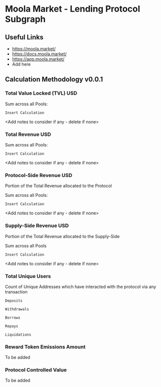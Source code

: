 # Moola Market - Lending Protocol Subgraph

## Useful Links

- https://moola.market/
- https://docs.moola.market/
- https://app.moola.market/
- Add here

## Calculation Methodology v0.0.1

### Total Value Locked (TVL) USD

Sum across all Pools:

`Insert Calculation`

<Add notes to consider if any - delete if none>

### Total Revenue USD

Sum across all Pools:

`Insert Calculation`

<Add notes to consider if any - delete if none>


### Protocol-Side Revenue USD
Portion of the Total Revenue allocated to the Protocol

Sum across all Pools:

`Insert Calculation`

<Add notes to consider if any - delete if none>

### Supply-Side Revenue USD
Portion of the Total Revenue allocated to the Supply-Side

Sum across all Pools

`Insert Calculation`

<Add notes to consider if any - delete if none>

### Total Unique Users

Count of  Unique Addresses which have interacted with the protocol via any transaction

`Deposits`

`Withdrawals`

`Borrows`

`Repays`

`Liquidations`

###  Reward Token Emissions Amount

To be added

###  Protocol Controlled Value

To be added

